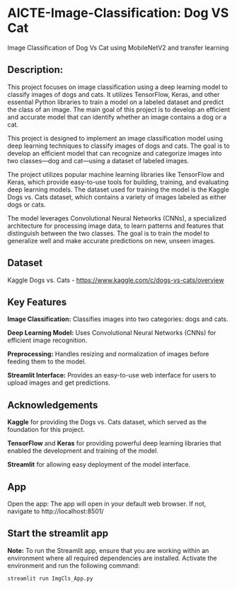 # AICTE-Image-Classification: Dog VS Cat 
Image Classification of Dog Vs Cat using MobileNetV2 and transfer learning

## Description:
This project focuses on image classification using a deep learning model to classify images of dogs and cats. It utilizes TensorFlow, Keras, and other essential Python libraries to train a model on a labeled dataset and predict the class of an image. The main goal of this project is to develop an efficient and accurate model that can identify whether an image contains a dog or a cat.

This project is designed to implement an image classification model using deep learning techniques to classify images of dogs and cats. The goal is to develop an efficient model that can recognize and categorize images into two classes—dog and cat—using a dataset of labeled images.

The project utilizes popular machine learning libraries like TensorFlow and Keras, which provide easy-to-use tools for building, training, and evaluating deep learning models. The dataset used for training the model is the Kaggle Dogs vs. Cats dataset, which contains a variety of images labeled as either dogs or cats.

The model leverages Convolutional Neural Networks (CNNs), a specialized architecture for processing image data, to learn patterns and features that distinguish between the two classes. The goal is to train the model to generalize well and make accurate predictions on new, unseen images.

## Dataset
Kaggle Dogs vs. Cats - https://www.kaggle.com/c/dogs-vs-cats/overview

## Key Features
**Image Classification:** Classifies images into two categories: dogs and cats.

**Deep Learning Model:** Uses Convolutional Neural Networks (CNNs) for efficient image recognition.

**Preprocessing:** Handles resizing and normalization of images before feeding them to the model.

**Streamlit Interface:** Provides an easy-to-use web interface for users to upload images and get predictions.

## Acknowledgements
**Kaggle** for providing the Dogs vs. Cats dataset, which served as the foundation for this project.

**TensorFlow** and **Keras** for providing powerful deep learning libraries that enabled the development and training of the model.

**Streamlit** for allowing easy deployment of the model interface.

## App
Open the app: The app will open in your default web browser. If not, navigate to http://localhost:8501/

## Start the streamlit app
**Note:** To run the Streamlit app, ensure that you are working within an environment where all required dependencies are installed. Activate the environment and run the following command:

```
streamlit run ImgCls_App.py
```


